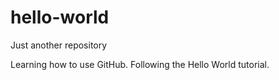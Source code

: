 # hello-world
Just another repository

Learning how to use GitHub.
Following the Hello World tutorial.
